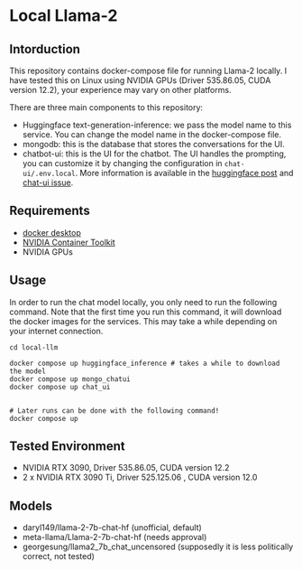 # Local Llama-2 

## Intorduction

This repository contains docker-compose file for running Llama-2 locally. I have tested this on Linux using NVIDIA GPUs (Driver 535.86.05, CUDA version 12.2), your experience may vary on other platforms. 

There are three main components to this repository:
 - Huggingface text-generation-inference: we pass the model name to this service. You can change the model name in the docker-compose file.
 - mongodb: this is the database that stores the conversations for the UI. 
 - chatbot-ui: this is the UI for the chatbot. The UI handles the prompting, you can customize it by changing the configuration in `chat-ui/.env.local`. More information is available in the [huggingface post](https://huggingface.co/blog/llama2#how-to-prompt-llama-2) and [chat-ui issue](https://github.com/huggingface/chat-ui/issues/361).

## Requirements
- [docker desktop](https://docs.docker.com/desktop/install/ubuntu/)
- [NVIDIA Container Toolkit](https://docs.nvidia.com/datacenter/cloud-native/container-toolkit/latest/install-guide.html)
- NVIDIA GPUs 

## Usage

In order to run the chat model locally, you only need to run the following command. Note that the first time you run this command, it will download the docker images for the services. This may take a while depending on your internet connection.

```
cd local-llm 

docker compose up huggingface_inference # takes a while to download the model
docker compose up mongo_chatui
docker compose up chat_ui


# Later runs can be done with the following command! 
docker compose up
```


## Tested Environment
- NVIDIA RTX 3090, Driver 535.86.05, CUDA version 12.2
- 2 x NVIDIA RTX 3090 Ti, Driver 525.125.06  , CUDA version 12.0

## Models
- daryl149/llama-2-7b-chat-hf (unofficial, default)
- meta-llama/Llama-2-7b-chat-hf (needs approval)
- georgesung/llama2_7b_chat_uncensored (supposedly it is less politically correct, not tested)




